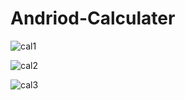 # Andriod-Calculater

![cal1](https://user-images.githubusercontent.com/88796808/160681419-5f33763f-63aa-4b44-9072-538a3e937af2.jpg)


![cal2](https://user-images.githubusercontent.com/88796808/160681422-7a104d52-5aff-4983-aefc-b573a1461319.jpg)


![cal3](https://user-images.githubusercontent.com/88796808/160681431-b08130b0-eb23-4a4c-8e2b-0de0355ca910.jpg)
